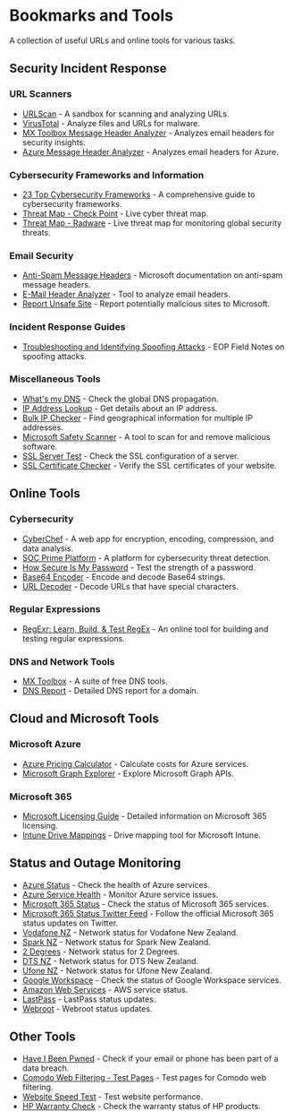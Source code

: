 # Bookmarks and Tools

A collection of useful URLs and online tools for various tasks.

## Security Incident Response

### URL Scanners
- [URLScan](https://urlscan.io/) - A sandbox for scanning and analyzing URLs.
- [VirusTotal](https://www.virustotal.com/) - Analyze files and URLs for malware.
- [MX Toolbox Message Header Analyzer](https://mxtoolbox.com/EmailHeaders.aspx) - Analyzes email headers for security insights.
- [Azure Message Header Analyzer](https://mha.azurewebsites.net/) - Analyzes email headers for Azure.

### Cybersecurity Frameworks and Information
- [23 Top Cybersecurity Frameworks](https://cyberexperts.com/cybersecurity-frameworks/) - A comprehensive guide to cybersecurity frameworks.
- [Threat Map - Check Point](https://threatmap.checkpoint.com/) - Live cyber threat map.
- [Threat Map - Radware](https://livethreatmap.radware.com/) - Live threat map for monitoring global security threats.

### Email Security
- [Anti-Spam Message Headers](https://docs.microsoft.com/en-nz/office365/SecurityCompliance/anti-spam-message-headers) - Microsoft documentation on anti-spam message headers.
- [E-Mail Header Analyzer](https://www.gaijin.at/de/tools/e-mail-header-analyzer#result) - Tool to analyze email headers.
- [Report Unsafe Site](https://www.microsoft.com/en-us/wdsi/support/report-unsafe-site) - Report potentially malicious sites to Microsoft.

### Incident Response Guides
- [Troubleshooting and Identifying Spoofing Attacks](https://blogs.technet.microsoft.com/eopfieldnotes/2015/12/23/troubleshooting-and-identifying-spoofing-attacks/) - EOP Field Notes on spoofing attacks.

### Miscellaneous Tools
- [What's my DNS](https://www.whatsmydns.net/) - Check the global DNS propagation.
- [IP Address Lookup](https://whatismyipaddress.com/ip-lookup) - Get details about an IP address.
- [Bulk IP Checker](https://www.bulkseotools.com/bulk-ip-to-location.php) - Find geographical information for multiple IP addresses.
- [Microsoft Safety Scanner](https://docs.microsoft.com/en-us/windows/security/threat-protection/intelligence/safety-scanner-download) - A tool to scan for and remove malicious software.
- [SSL Server Test](https://www.ssllabs.com/ssltest/) - Check the SSL configuration of a server.
- [SSL Certificate Checker](https://www.digicert.com/help/) - Verify the SSL certificates of your website.

## Online Tools

### Cybersecurity
- [CyberChef](https://gchq.github.io/CyberChef/) - A web app for encryption, encoding, compression, and data analysis.
- [SOC Prime Platform](https://tdm.socprime.com/) - A platform for cybersecurity threat detection.
- [How Secure Is My Password](https://www.security.org/how-secure-is-my-password/) - Test the strength of a password.
- [Base64 Encoder](https://www.base64encode.org/) - Encode and decode Base64 strings.
- [URL Decoder](https://www.urldecoder.org/) - Decode URLs that have special characters.

### Regular Expressions
- [RegExr: Learn, Build, & Test RegEx](https://regexr.com/) - An online tool for building and testing regular expressions.

### DNS and Network Tools
- [MX Toolbox](https://mxtoolbox.com/SuperTool.aspx) - A suite of free DNS tools.
- [DNS Report](https://intodns.com/) - Detailed DNS report for a domain.

## Cloud and Microsoft Tools

### Microsoft Azure
- [Azure Pricing Calculator](https://azure.microsoft.com/en-us/pricing/calculator/) - Calculate costs for Azure services.
- [Microsoft Graph Explorer](https://developer.microsoft.com/en-us/graph/graph-explorer) - Explore Microsoft Graph APIs.

### Microsoft 365
- [Microsoft Licensing Guide](https://m365maps.com/) - Detailed information on Microsoft 365 licensing.
- [Intune Drive Mappings](http://intunedrivemapping.azurewebsites.net/drivemapping) - Drive mapping tool for Microsoft Intune.

## Status and Outage Monitoring
- [Azure Status](https://status.azure.com/en-us/status) - Check the health of Azure services.
- [Azure Service Health](https://portal.azure.com/#blade/Microsoft_Azure_Health/AzureHealthBrowseBlade/serviceIssues) - Monitor Azure service issues.
- [Microsoft 365 Status](https://status.office.com/) - Check the status of Microsoft 365 services.
- [Microsoft 365 Status Twitter Feed](https://twitter.com/MSFT365Status) - Follow the official Microsoft 365 status updates on Twitter.
- [Vodafone NZ](https://www.vodafone.co.nz/help/network-status/#landlineandbroadband) - Network status for Vodafone New Zealand.
- [Spark NZ](https://www.spark.co.nz/outages/) - Network status for Spark New Zealand.
- [2 Degrees](https://www.2degrees.nz/network-status/) - Network status for 2 Degrees.
- [DTS NZ](https://dtsanz.com/category/network-status/) - Network status for DTS New Zealand.
- [Ufone NZ](https://status.as134220.net/) - Network status for Ufone New Zealand.
- [Google Workspace](https://www.google.com/appsstatus) - Check the status of Google Workspace services.
- [Amazon Web Services](https://status.aws.amazon.com/) - AWS service status.
- [LastPass](https://status.lastpass.com/) - LastPass status updates.
- [Webroot](https://status.webroot.com/) - Webroot status updates.

## Other Tools
- [Have I Been Pwned](https://haveibeenpwned.com/) - Check if your email or phone has been part of a data breach.
- [Comodo Web Filtering - Test Pages](https://cwf.comodo.com/test-pages.php) - Test pages for Comodo web filtering.
- [Website Speed Test](https://tools.pingdom.com/) - Test website performance.
- [HP Warranty Check](https://support.hp.com/us-en/checkwarranty) - Check the warranty status of HP products.
